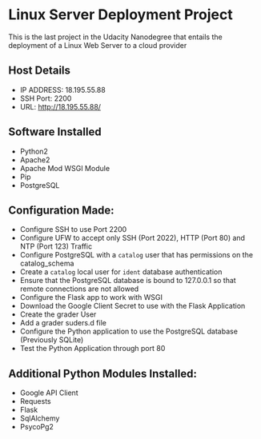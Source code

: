 # Linux Server Deployment Project

This is the last project in the Udacity Nanodegree that entails the deployment of a Linux Web Server to a cloud provider

## Host Details

* IP ADDRESS: 18.195.55.88
* SSH Port: 2200
* URL: http://18.195.55.88/


## Software Installed

- Python2
- Apache2
- Apache Mod WSGI Module
- Pip
- PostgreSQL


## Configuration Made:

- Configure SSH to use Port 2200
- Configure UFW to accept only SSH (Port 2022), HTTP (Port 80) and NTP (Port 123) Traffic
- Configure PostgreSQL with a `catalog` user that has permissions on the catalog_schema
- Create a `catalog` local user for `ident` database authentication
- Ensure that the PostgreSQL database is bound to 127.0.0.1 so that remote connections are not allowed
- Configure the Flask app to work with WSGI
- Download the Google Client Secret to use with the Flask Application
- Create the grader User
- Add a grader suders.d file
- Configure the Python application to use the PostgreSQL database (Previously SQLite)
- Test the Python Application through port 80


## Additional Python Modules Installed:

- Google API Client
- Requests
- Flask
- SqlAlchemy
- PsycoPg2
